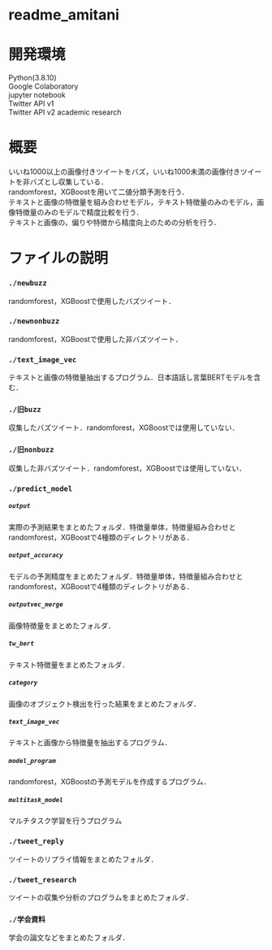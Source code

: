 # readme_amitani
# 開発環境
Python(3.8.10)  
Google Colaboratory  
jupyter notebook  
Twitter API v1  
Twitter API v2 academic research
# 概要
いいね1000以上の画像付きツイートをバズ，いいね1000未満の画像付きツイートを非バズとし収集している．  
randomforest，XGBoostを用いて二値分類予測を行う．  
テキストと画像の特徴量を組み合わせモデル，テキスト特徴量のみのモデル，画像特徴量のみのモデルで精度比較を行う．  
テキストと画像の，偏りや特徴から精度向上のための分析を行う．
# ファイルの説明
###  `./newbuzz` 
randomforest，XGBoostで使用したバズツイート．
###  `./newnonbuzz` 
randomforest，XGBoostで使用した非バズツイート．
###  `./text_image_vec`
テキストと画像の特徴量抽出するプログラム．日本語話し言葉BERTモデルを含む．
###  `./旧buzz`
収集したバズツイート．randomforest，XGBoostでは使用していない．
###  `./旧nonbuzz`
収集した非バズツイート．randomforest，XGBoostでは使用していない．
###  `./predict_model`
##### `output`
実際の予測結果をまとめたフォルダ．特徴量単体，特徴量組み合わせとrandomforest，XGBoostで4種類のディレクトリがある．
##### `output_accuracy`
モデルの予測精度をまとめたフォルダ．特徴量単体，特徴量組み合わせとrandomforest，XGBoostで4種類のディレクトリがある．
##### `outputvec_merge`
画像特徴量をまとめたフォルダ．
##### `tw_bert`
テキスト特徴量をまとめたフォルダ．
##### `category`
画像のオブジェクト検出を行った結果をまとめたフォルダ．
##### `text_image_vec`
テキストと画像から特徴量を抽出するプログラム．
##### `model_program`
randomforest，XGBoostの予測モデルを作成するプログラム．
##### `multitask_model`
マルチタスク学習を行うプログラム
###  `./tweet_reply`
ツイートのリプライ情報をまとめたフォルダ．
###  `./tweet_research`
ツイートの収集や分析のプログラムをまとめたフォルダ．
###  `./学会資料`
学会の論文などをまとめたフォルダ．

